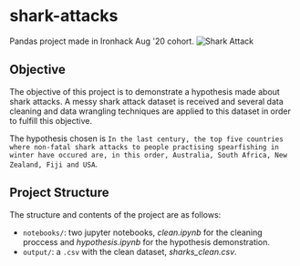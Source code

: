 # shark-attacks
Pandas project made in Ironhack Aug '20 cohort.
![Shark Attack](https://i.guim.co.uk/img/media/a1d0b3fc6d90672ffe41c31e05664cba8e6751a4/0_345_4032_2418/master/4032.jpg?width=1200&quality=85&auto=format&fit=max&s=2b1eaa6288dae997f95a9e7c5d9fcaf2)

## Objective
The objective of this project is to demonstrate a hypothesis made about shark attacks. A messy shark attack dataset is received and several data cleaning and data wrangling techniques are applied to this dataset in order to fulfill this objective.

The hypothesis chosen is `In the last century, the top five countries where non-fatal shark attacks to people practising spearfishing in winter have occured are, in this order, Australia, South Africa, New Zealand, Fiji and USA`.

## Project Structure
The structure and contents of the project are as follows:
- `notebooks/`: two jupyter notebooks, *clean.ipynb* for the cleaning proccess and *hypothesis.ipynb* for the hypothesis demonstration.
- `output/`: a `.csv` with the clean dataset, *sharks_clean.csv*.
